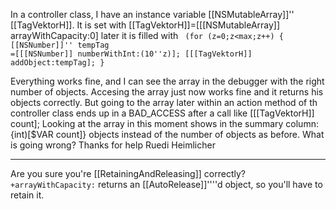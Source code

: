 In a controller class, I have an instance variable [[NSMutableArray]]'' [[TagVektorH]].
It is set with 
[[TagVektorH]]=[[[NSMutableArray]] arrayWithCapacity:0]
later it is filled with
<code>
(for (z=0;z<max;z++)
{
[[NSNumber]]'' tempTag =[[[NSNumber]] numberWithInt:(10''z)];
[[[TagVektorH]] addObject:tempTag];
}
</code>

Everything works fine, and I can see the array in the debugger with the right number of objects.
Accesing the array just now works fine and it returns his objects correctly.
But going to the array later within an action method of th controller class ends up in  a BAD_ACCESS after a call like
[[[TagVektorH]] count];
Looking at the array in this moment shows in the summary column:
 {int)[$VAR count]} objects
instead of the number of objects as before. 
What is going wrong?
Thanks for help
Ruedi Heimlicher

----

Are you sure you're [[RetainingAndReleasing]] correctly? <code>+arrayWithCapacity:</code> returns an [[AutoRelease]]''''d object, so you'll have to retain it.